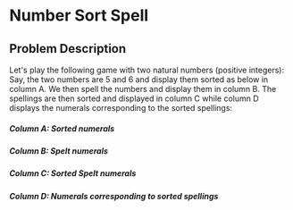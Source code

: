 # Number Sort Spell

## Problem Description
Let's play the following game with two natural numbers (positive integers): Say, the two numbers are 5 and 6 and display
them sorted as below in column A. We then spell the numbers and display them in column B. The spellings are then sorted
and displayed in column C while column D displays the numerals corresponding to the sorted spellings:
##### Column A: Sorted numerals
##### Column B: Spelt numerals
##### Column C: Sorted Spelt numerals
#####  Column D: Numerals corresponding to sorted spellings
